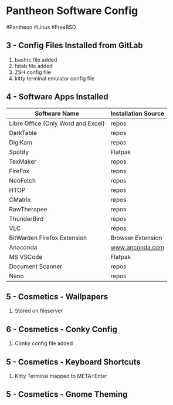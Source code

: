 # Pantheon Software Config

#Pantheon #Linux #FreeBSD

## 3 - Config Files Installed from GitLab

1. bashrc file added
2. fstab file added
3. ZSH config file
4. kitty terminal emulator config file

## 4 - Software Apps Installed

| Software Name | Installation Source |
|-------------- | ------------------- |
| Libre Office (Only Word and Excel) | repos |
| DarkTable | repos |
| DigiKam | repos |
| Spotify | Flatpak |
| TexMaker | repos |
| FireFox | repos |
| NeoFetch | repos |
| HTOP | repos |
| CMatrix | repos |
| RawTherapee | repos |
| ThunderBird | repos|
| VLC | repos |
| BitWarden Firefox Extension | Browser Extension |
| Anaconda | www.anconda.com |
| MS VSCode | Flatpak |
| Document Scanner | repos |
| Nano | repos |

## 5 - Cosmetics - Wallpapers

1. Stored on fileserver

## 6 - Cosmetics - Conky Config

1. Conky config file added

## 5 - Cosmetics - Keyboard Shortcuts

1. Kitty Terminal mapped to META+Enter

## 5 - Cosmetics - Gnome Theming

